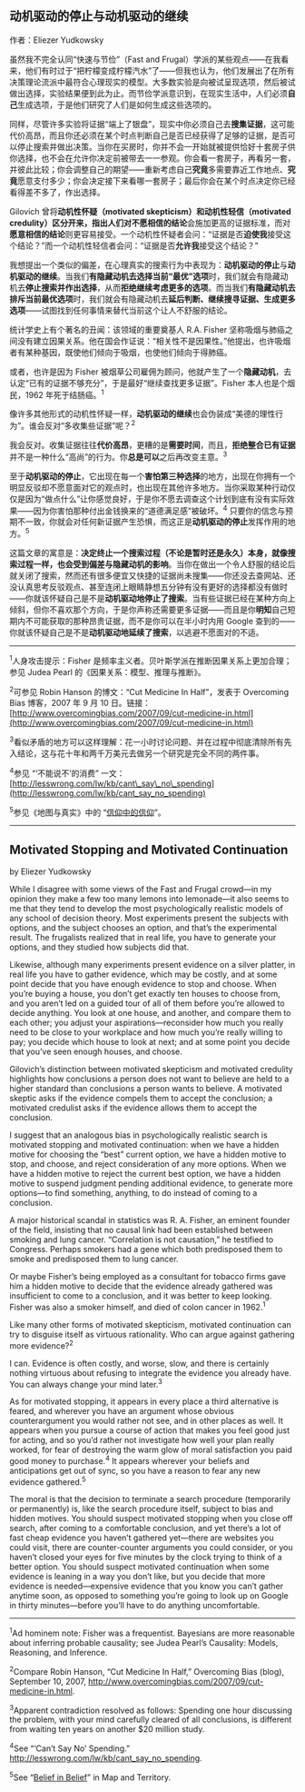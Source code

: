 ## 动机驱动的停止与动机驱动的继续

作者：Eliezer Yudkowsky

虽然我不完全认同“快速与节俭”（Fast and Frugal）学派的某些观点——在我看来，他们有时过于“把柠檬变成柠檬汽水”了——但我也认为，他们发展出了在所有决策理论流派中最符合心理现实的模型。大多数实验是向被试呈现选项，然后被试做出选择，实验结果便到此为止。而节俭学派意识到，在现实生活中，人们必须**自己**生成选项，于是他们研究了人们是如何生成这些选项的。

同样，尽管许多实验将证据“端上了银盘”，现实中你必须自己去**搜集证据**，这可能代价高昂，而且你还必须在某个时点判断自己是否已经获得了足够的证据，是否可以停止搜索并做出决策。当你在买房时，你并不会一开始就被提供恰好十套房子供你选择，也不会在允许你决定前被带去一一参观。你会看一套房子，再看另一套，并彼此比较；你会调整自己的期望——重新考虑自己**究竟**多需要靠近工作地点、**究竟**愿意支付多少；你会决定接下来看哪一套房子；最后你会在某个时点决定你已经看得差不多了，作出选择。

Gilovich 曾将**动机性怀疑（motivated skepticism）**和**动机性轻信（motivated credulity）**区分开来，指出人们对**不愿相信的结论**会施加更高的证据标准，而对**愿意相信的结论**则更容易接受。一个动机性怀疑者会问：“证据是否**迫使我**接受这个结论？”而一个动机性轻信者会问：“证据是否**允许我**接受这个结论？”

我想提出一个类似的偏差，在心理真实的搜索行为中表现为：**动机驱动的停止**与**动机驱动的继续**。当我们**有隐藏动机去选择当前“最优”选项**时，我们就会有隐藏动机去**停止搜索并作出选择**，从而**拒绝继续考虑更多的选项**。而当我们**有隐藏动机去排斥当前最优选项**时，我们就会有隐藏动机去**延后判断、继续搜寻证据、生成更多选项**——试图找到任何事情来替代当前这个让人不舒服的结论。

统计学史上有个著名的丑闻：该领域的重要奠基人 R.A. Fisher 坚称吸烟与肺癌之间没有建立因果关系。他在国会作证说：“相关性不是因果性。”他提出，也许吸烟者有某种基因，既使他们倾向于吸烟，也使他们倾向于得肺癌。

或者，也许是因为 Fisher 被烟草公司雇佣为顾问，他就产生了一个**隐藏动机**，去认定“已有的证据不够充分”，于是最好“继续查找更多证据”。Fisher 本人也是个烟民，1962 年死于结肠癌。<sup>1</sup>

像许多其他形式的动机性怀疑一样，**动机驱动的继续**也会伪装成“美德的理性行为”。谁会反对“多收集些证据”呢？<sup>2</sup>

我会反对。收集证据往往**代价高昂**，更糟的是**需要时间**，而且，**拒绝整合已有证据**并不是一种什么“高尚”的行为。你**总是可以**之后再改变主意。<sup>3</sup>

至于**动机驱动的停止**，它出现在每一个**害怕第三种选择**的地方，出现在你拥有一个明显反驳却不愿意面对它的观点时，也出现在其他许多地方。当你采取某种行动仅仅是因为“做点什么”让你感觉良好，于是你不愿去调查这个计划到底有没有实际效果——因为你害怕那种付出金钱换来的“道德满足感”被破坏。<sup>4</sup> 只要你的信念与预期不一致，你就会对任何新证据产生恐惧，而这正是**动机驱动的停止**发挥作用的地方。<sup>5</sup>

这篇文章的寓意是：**决定终止一个搜索过程（不论是暂时还是永久）本身，就像搜索过程一样，也会受到偏差与隐藏动机的影响**。当你在做出一个令人舒服的结论后就关闭了搜索，然而还有很多便宜又快捷的证据尚未搜集——你还没去查网站、还没认真思考反驳观点、甚至连闭上眼睛静想五分钟有没有更好的选择都没有做时——你就该怀疑自己是不是**动机驱动地停止了搜索**。当有些证据已经在某种方向上倾斜，但你不喜欢那个方向，于是你声称还需要更多证据——而且是你**明知**自己短期内不可能获取的那种昂贵证据，而不是你可以在半小时内用 Google 查到的——你就该怀疑自己是不是**动机驱动地延续了搜索**，以逃避不愿面对的不适。

---

<sup>1</sup>人身攻击提示：Fisher 是频率主义者。贝叶斯学派在推断因果关系上更加合理；参见 Judea Pearl 的《因果关系：模型、推理与推断》。 

<sup>2</sup>可参见 Robin Hanson 的博文：“Cut Medicine In Half”，发表于 Overcoming Bias 博客，2007 年 9 月 10 日。链接：[http://www.overcomingbias.com/2007/09/cut-medicine-in.html](http://www.overcomingbias.com/2007/09/cut-medicine-in.html) 

<sup>3</sup>看似矛盾的地方可以这样理解：花一小时讨论问题、并在过程中彻底清除所有先入结论，这与花十年和两千万美元去做另一个研究是完全不同的两件事。 

<sup>4</sup>参见 “‘不能说不’的消费” 一文：[http://lesswrong.com/lw/kb/cant\_say\_no\_spending](http://lesswrong.com/lw/kb/cant_say_no_spending) 

<sup>5</sup>参见《地图与真实》中的 “[信仰中的信仰](https://www.lesswrong.com/rationality/belief-in-belief)”。

---


## Motivated Stopping and Motivated Continuation

by Eliezer Yudkowsky

While I disagree with some views of the Fast and Frugal crowd—in my opinion they make a few too many lemons into lemonade—it also seems to me that they tend to develop the most psychologically realistic models of any school of decision theory. Most experiments present the subjects with options, and the subject chooses an option, and that’s the experimental result. The frugalists realized that in real life, you have to generate your options, and they studied how subjects did that.

Likewise, although many experiments present evidence on a silver platter, in real life you have to gather evidence, which may be costly, and at some point decide that you have enough evidence to stop and choose. When you’re buying a house, you don’t get exactly ten houses to choose from, and you aren’t led on a guided tour of all of them before you’re allowed to decide anything. You look at one house, and another, and compare them to each other; you adjust your aspirations—reconsider how much you really need to be close to your workplace and how much you’re really willing to pay; you decide which house to look at next; and at some point you decide that you’ve seen enough houses, and choose.

Gilovich’s distinction between motivated skepticism and motivated credulity highlights how conclusions a person does not want to believe are held to a higher standard than conclusions a person wants to believe. A motivated skeptic asks if the evidence compels them to accept the conclusion; a motivated credulist asks if the evidence allows them to accept the conclusion.

I suggest that an analogous bias in psychologically realistic search is motivated stopping and motivated continuation: when we have a hidden motive for choosing the “best” current option, we have a hidden motive to stop, and choose, and reject consideration of any more options. When we have a hidden motive to reject the current best option, we have a hidden motive to suspend judgment pending additional evidence, to generate more options—to find something, anything, to do instead of coming to a conclusion.

A major historical scandal in statistics was R. A. Fisher, an eminent founder of the field, insisting that no causal link had been established between smoking and lung cancer. “Correlation is not causation,” he testified to Congress. Perhaps smokers had a gene which both predisposed them to smoke and predisposed them to lung cancer.

Or maybe Fisher’s being employed as a consultant for tobacco firms gave him a hidden motive to decide that the evidence already gathered was insufficient to come to a conclusion, and it was better to keep looking. Fisher was also a smoker himself, and died of colon cancer in 1962.<sup>1</sup>

Like many other forms of motivated skepticism, motivated continuation can try to disguise itself as virtuous rationality. Who can argue against gathering more evidence?<sup>2</sup>

I can. Evidence is often costly, and worse, slow, and there is certainly nothing virtuous about refusing to integrate the evidence you already have. You can always change your mind later.<sup>3</sup>

As for motivated stopping, it appears in every place a third alternative is feared, and wherever you have an argument whose obvious counterargument you would rather not see, and in other places as well. It appears when you pursue a course of action that makes you feel good just for acting, and so you’d rather not investigate how well your plan really worked, for fear of destroying the warm glow of moral satisfaction you paid good money to purchase.<sup>4</sup> It appears wherever your beliefs and anticipations get out of sync, so you have a reason to fear any new evidence gathered.<sup>5</sup>

The moral is that the decision to terminate a search procedure (temporarily or permanently) is, like the search procedure itself, subject to bias and hidden motives. You should suspect motivated stopping when you close off search, after coming to a comfortable conclusion, and yet there’s a lot of fast cheap evidence you haven’t gathered yet—there are websites you could visit, there are counter-counter arguments you could consider, or you haven’t closed your eyes for five minutes by the clock trying to think of a better option. You should suspect motivated continuation when some evidence is leaning in a way you don’t like, but you decide that more evidence is needed—expensive evidence that you know you can’t gather anytime soon, as opposed to something you’re going to look up on Google in thirty minutes—before you’ll have to do anything uncomfortable.

---

<sup>1</sup>Ad hominem note: Fisher was a frequentist. Bayesians are more reasonable about inferring probable causality; see Judea Pearl’s Causality: Models, Reasoning, and Inference.

<sup>2</sup>Compare Robin Hanson, “Cut Medicine In Half,” Overcoming Bias (blog), September 10, 2007, http://www.overcomingbias.com/2007/09/cut-medicine-in.html.

<sup>3</sup>Apparent contradiction resolved as follows: Spending one hour discussing the problem, with your mind carefully cleared of all conclusions, is different from waiting ten years on another $20 million study.

<sup>4</sup>See “‘Can’t Say No’ Spending.” http://lesswrong.com/lw/kb/cant_say_no_spending.

<sup>5</sup>See “[Belief in Belief](https://www.lesswrong.com/rationality/belief-in-belief)” in Map and Territory.